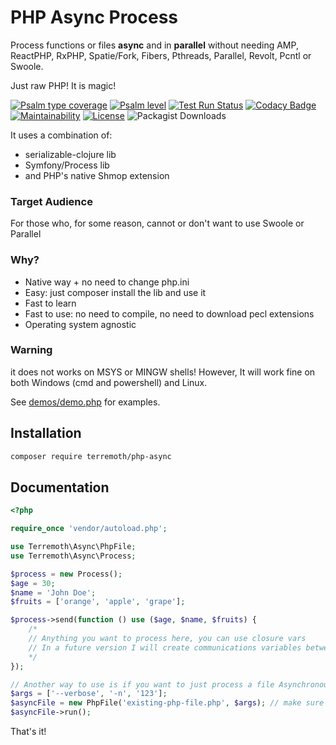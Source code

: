 # PHP Async Process
Process functions or files **async** and in **parallel** without needing AMP, ReactPHP, RxPHP, Spatie/Fork, Fibers, Pthreads, Parallel, Revolt, 
Pcntl or Swoole.  

Just raw PHP! It is magic!

<!--
[![codecov](https://codecov.io/gh/terremoth/php-async/graph/badge.svg?token=W37V5EDERQ)](https://codecov.io/gh/terremoth/php-async)
[![Test Coverage](https://api.codeclimate.com/v1/badges/c6420e5f6ab01e70eed7/test_coverage)](https://codeclimate.com/github/terremoth/php-async/test_coverage)
-->
[![Psalm type coverage](https://shepherd.dev/github/terremoth/php-async/coverage.svg)](https://shepherd.dev/github/terremoth/php-async)
[![Psalm level](https://shepherd.dev/github/terremoth/php-async/level.svg)](https://shepherd.dev/github/terremoth/php-async)
[![Test Run Status](https://github.com/terremoth/php-async/actions/workflows/workflow.yml/badge.svg?branch=main)](https://github.com/terremoth/php-async/actions/workflows/workflow.yml)
[![Codacy Badge](https://app.codacy.com/project/badge/Grade/478adadc949c43b090fb22417e832326)](https://app.codacy.com/gh/terremoth/php-async/dashboard?utm_source=gh&utm_medium=referral&utm_content=&utm_campaign=Badge_grade)
[![Maintainability](https://api.codeclimate.com/v1/badges/c6420e5f6ab01e70eed7/maintainability)](https://codeclimate.com/github/terremoth/php-async/maintainability)
[![License](https://img.shields.io/github/license/terremoth/php-async.svg?logo=mit&color=41bb13)](https://github.com/terremoth/php-async/blob/main/LICENSE)
![Packagist Downloads](https://img.shields.io/packagist/dt/terremoth/php-async?color=41bb13)

It uses a combination of:
- serializable-clojure lib
- Symfony/Process lib
- and PHP's native Shmop extension

### Target Audience
For those who, for some reason, cannot or don't want to use Swoole or Parallel

### Why?
- Native way + no need to change php.ini
- Easy: just composer install the lib and use it
- Fast to learn
- Fast to use: no need to compile, no need to download pecl extensions
- Operating system agnostic

### Warning
it does not works on MSYS or MINGW shells! However, It will work fine on both Windows (cmd and powershell) and Linux.

See [demos/demo.php](demos/demo.php) for examples.

## Installation

```sh
composer require terremoth/php-async
```

## Documentation

```php
<?php

require_once 'vendor/autoload.php';

use Terremoth\Async\PhpFile;
use Terremoth\Async\Process;

$process = new Process();
$age = 30;
$name = 'John Doe';
$fruits = ['orange', 'apple', 'grape'];

$process->send(function () use ($age, $name, $fruits) {
    /*
    // Anything you want to process here, you can use closure vars
    // In a future version I will create communications variables between both processes
    */
});

// Another way to use is if you want to just process a file Asynchronously, you can do this:
$args = ['--verbose', '-n', '123'];
$asyncFile = new PhpFile('existing-php-file.php', $args); // make sure to pass the correct file with its path
$asyncFile->run();

```

That's it!
